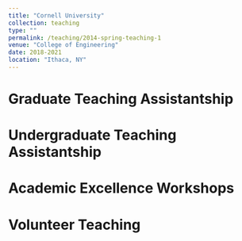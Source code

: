 ```yaml
---
title: "Cornell University"
collection: teaching
type: ""
permalink: /teaching/2014-spring-teaching-1
venue: "College of Engineering"
date: 2018-2021
location: "Ithaca, NY"
---
```


Graduate Teaching Assistantship
======

Undergraduate Teaching Assistantship
======

Academic Excellence Workshops
======

Volunteer Teaching
======
